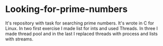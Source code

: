 # Looking-for-prime-numbers
It's repository with task for searching prime numbers. It's wrote in C for Linux. In two first exercise I made list for ints and used Threads. In three I made thread pool and in the last I replaced threads with process and lists with streams.
